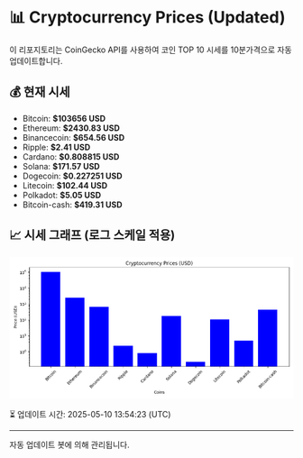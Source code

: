 
# 📊 Cryptocurrency Prices (Updated)

이 리포지토리는 CoinGecko API를 사용하여 코인 TOP 10 시세를 10분가격으로 자동 업데이트합니다.

## 💰 현재 시세
- Bitcoin: **$103656 USD**
- Ethereum: **$2430.83 USD**
- Binancecoin: **$654.56 USD**
- Ripple: **$2.41 USD**
- Cardano: **$0.808815 USD**
- Solana: **$171.57 USD**
- Dogecoin: **$0.227251 USD**
- Litecoin: **$102.44 USD**
- Polkadot: **$5.05 USD**
- Bitcoin-cash: **$419.31 USD**

## 📈 시세 그래프 (로그 스케일 적용)
![Crypto Prices](crypto_prices.png)

⏳ 업데이트 시간: 2025-05-10 13:54:23 (UTC)

---
자동 업데이트 봇에 의해 관리됩니다.
